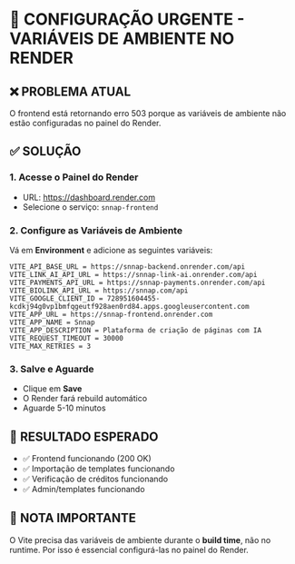 # 🚨 CONFIGURAÇÃO URGENTE - VARIÁVEIS DE AMBIENTE NO RENDER

## ❌ PROBLEMA ATUAL
O frontend está retornando erro 503 porque as variáveis de ambiente não estão configuradas no painel do Render.

## ✅ SOLUÇÃO

### 1. Acesse o Painel do Render
- URL: https://dashboard.render.com
- Selecione o serviço: `snnap-frontend`

### 2. Configure as Variáveis de Ambiente
Vá em **Environment** e adicione as seguintes variáveis:

```
VITE_API_BASE_URL = https://snnap-backend.onrender.com/api
VITE_LINK_AI_API_URL = https://snnap-link-ai.onrender.com/api
VITE_PAYMENTS_API_URL = https://snnap-payments.onrender.com/api
VITE_BIOLINK_API_URL = https://snnap.com/api
VITE_GOOGLE_CLIENT_ID = 728951604455-kcdkj94g0vp1bmfqgeutf928aen0rd84.apps.googleusercontent.com
VITE_APP_URL = https://snnap-frontend.onrender.com
VITE_APP_NAME = Snnap
VITE_APP_DESCRIPTION = Plataforma de criação de páginas com IA
VITE_REQUEST_TIMEOUT = 30000
VITE_MAX_RETRIES = 3
```

### 3. Salve e Aguarde
- Clique em **Save**
- O Render fará rebuild automático
- Aguarde 5-10 minutos

## 🎯 RESULTADO ESPERADO
- ✅ Frontend funcionando (200 OK)
- ✅ Importação de templates funcionando
- ✅ Verificação de créditos funcionando
- ✅ Admin/templates funcionando

## 📝 NOTA IMPORTANTE
O Vite precisa das variáveis de ambiente durante o **build time**, não no runtime. Por isso é essencial configurá-las no painel do Render.
